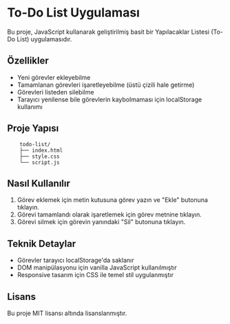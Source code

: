 # To-Do List Uygulaması

Bu proje, JavaScript kullanarak geliştirilmiş basit bir Yapılacaklar Listesi (To-Do List) uygulamasıdır.

## Özellikler

- Yeni görevler ekleyebilme
- Tamamlanan görevleri işaretleyebilme (üstü çizili hale getirme)
- Görevleri listeden silebilme
- Tarayıcı yenilense bile görevlerin kaybolmaması için localStorage kullanımı

## Proje Yapısı

        todo-list/
        ├── index.html
        ├── style.css
        └── script.js

## Nasıl Kullanılır

1. Görev eklemek için metin kutusuna görev yazın ve "Ekle" butonuna tıklayın.
2. Görevi tamamlandı olarak işaretlemek için görev metnine tıklayın.
3. Görevi silmek için görevin yanındaki "Sil" butonuna tıklayın.

## Teknik Detaylar

- Görevler tarayıcı localStorage'da saklanır
- DOM manipülasyonu için vanilla JavaScript kullanılmıştır
- Responsive tasarım için CSS ile temel stil uygulanmıştır


## Lisans

Bu proje MIT lisansı altında lisanslanmıştır.
